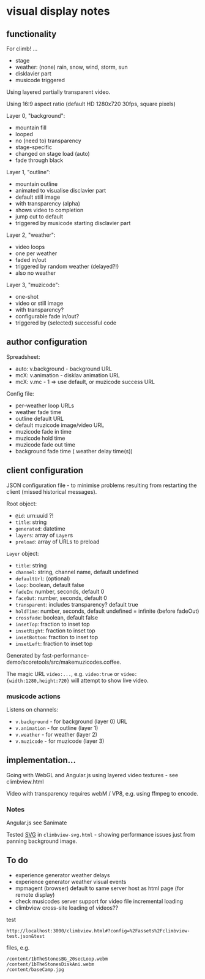 # visual display notes

## functionality 

For climb! ...

- stage
- weather: (none) rain, snow, wind, storm, sun
- disklavier part
- musicode triggered

Using layered partially transparent video.

Using 16:9 aspect ratio (default HD 1280x720 30fps, square pixels)

Layer 0, "background": 
- mountain fill
- looped
- no (need to) transparency
- stage-specific 
- changed on stage load (auto)
- fade through black

Layer 1, "outline":
- mountain outline
- animated to visualise disclavier part
- default still image
- with transparency (alpha)
- shows video to completion 
- jump cut to default
- triggered by musicode starting disclavier part

Layer 2, "weather":
- video loops
- one per weather
- faded in/out
- triggered by random weather (delayed?!)
- also no weather

Layer 3, "muzicode":
- one-shot
- video or still image
- with transparency?
- configurable fade in/out?
- triggered by (selected) successful code

## author configuration

Spreadsheet:
- auto: v.background - background URL
- mcX: v.animation - disklav animation URL
- mcX: v.mc - 1 => use default, or muzicode success URL

Config file:
- per-weather loop URLs
- weather fade time
- outline default URL
- default muzicode image/video URL
- muzicode fade in time
- muzicode hold time
- muzicode fade out time
- background fade time
( weather delay time(s))

## client configuration

JSON configuration file - to minimise problems resulting from restarting the client (missed historical messages).

Root object:
- `@id`: urn:uuid ?!
- `title`: string
- `generated`: datetime
- `layers`: array of `Layer`s
- `preload`: array of URLs to preload

`Layer` object:
- `title`: string
- `channel`: string, channel name, default undefined
- `defaultUrl`: (optional)
- `loop`: boolean, default false
- `fadeIn`: number, seconds, default 0
- `faceOut`: number, seconds, default 0
- `transparent`: includes transparency? default true
- `holdTime`: number, seconds, default undefined = infinite (before fadeOut)
- `crossfade`: boolean, default false
- `insetTop`: fraction to inset top
- `insetRight`: fraction to inset top
- `insetBottom`: fraction to inset top
- `insetLeft`: fraction to inset top

 Generated by fast-performance-demo/scoretools/src/makemuzicodes.coffee.

The magic URL `video:...`, e.g. `video:true` or `video:{width:1280,height:720}` will attempt to show live video.

### musicode actions

Listens on channels:
- `v.background` - for background (layer 0) URL
- `v.animation` - for outline (layer 1)
- `v.weather` - for weather (layer 2)
- `v.muzicode` - for muzicode (layer 3)

## implementation...

Going with WebGL and Angular.js using layered video textures - see climbview.html

Video with transparency requires webM / VP8, e.g. using ffmpeg to encode.

### Notes

Angular.js see $animate

Tested [SVG](https://www.w3schools.com/graphics/svg_reference.asp) in `climbview-svg.html` - showing performance issues just from panning background image. 

## To do

- experience generator weather delays
- experience generator weather visual events
- mpmagent (browser) default to same server host as html page (for remote display)
- check musicodes server support for video file incremental loading
- climbview cross-site loading of videos??

test
```
http://localhost:3000/climbview.html#?config=%2Fassets%2Fclimbview-test.json&test
```
files, e.g.
```
/content/1bTheStonesBG_20secLoop.webm
/content/1bTheStonesDiskAni.webm
/content/baseCamp.jpg
```
